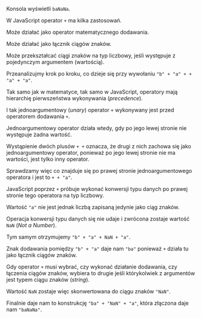 Konsola wyświetli `baNaNa`.

W JavaScript operator `+` ma kilka zastosowań.

Może działać jako operator matematycznego dodawania.

Może działać jako łącznik ciągów znaków.

Może przekształcać ciągi znaków na typ liczbowy, jeśli występuje z pojedynczym argumentem (wartością).

Przeanalizujmy krok po kroku, co dzieje się przy wywołaniu `"b" + "a" + + "a" + "a"`.

Tak samo jak w matematyce, tak samo w JavaScript, operatory mają hierarchię pierwszeństwa wykonywania (_precedence_).

I tak jednoargumentowy (_unary_) operator `+` wykonywany jest przed operatorem dodawania `+`.

Jednoargumentowy operator działa wtedy, gdy po jego lewej stronie nie występuje żadna wartość.

Wystąpienie dwóch plusów `+ +` oznacza, że drugi z nich zachowa się jako jednoargumentowy operator, ponieważ po jego lewej stronie nie ma wartości, jest tylko inny operator.

Sprawdzamy więc co znajduje się po prawej stronie jednoargumentowego operatora i jest to `+ + "a"`.

JavaScript poprzez `+` próbuje wykonać konwersji typu danych po prawej stronie tego operatora na typ liczbowy.

Wartość `"a"` nie jest jednak liczbą zapisaną jedynie jako ciąg znaków.

Operacja konwersji typu danych się nie udaje i zwrócona zostaje wartość `NaN` (_Not a Number_).

Tym samym otrzymujemy `"b" + "a" + NaN + "a"`.

Znak dodawania pomiędzy `"b" + "a"` daje nam `"ba"` ponieważ `+` działa tu jako łącznik ciągów znaków.

Gdy operator `+` musi wybrać, czy wykonać działanie dodawania, czy łączenia ciągów znaków, wybiera to drugie jeśli którykolwiek z argumentów jest typem ciągu znaków (_string_).

Wartość `NaN` zostaje więc skonwertowana do ciągu znaków `"NaN"`.

Finalnie daje nam to konstrukcję `"ba" + "NaN" + "a"`, która złączona daje nam `"baNaNa"`.
